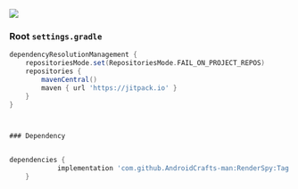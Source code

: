 [![](https://jitpack.io/v/AndroidCrafts-man/RenderSpy.svg)](https://jitpack.io/#AndroidCrafts-man/RenderSpy)



### Root `settings.gradle`
```groovy
dependencyResolutionManagement {
    repositoriesMode.set(RepositoriesMode.FAIL_ON_PROJECT_REPOS)
    repositories {
        mavenCentral()
        maven { url 'https://jitpack.io' }
    }
}



### Dependency


dependencies {
	        implementation 'com.github.AndroidCrafts-man:RenderSpy:Tag'
	}

